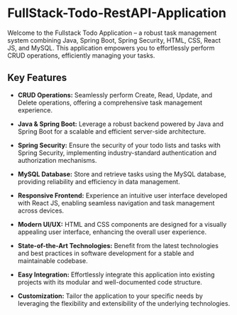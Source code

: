 # FullStack-Todo-RestAPI-Application

Welcome to the Fullstack Todo Application – a robust task management system combining Java, Spring Boot, Spring Security, HTML, CSS, React JS, and MySQL. This application empowers you to effortlessly perform CRUD operations, efficiently managing your tasks.

## Key Features

- **CRUD Operations:** Seamlessly perform Create, Read, Update, and Delete operations, offering a comprehensive task management experience.

- **Java & Spring Boot:** Leverage a robust backend powered by Java and Spring Boot for a scalable and efficient server-side architecture.

- **Spring Security:** Ensure the security of your todo lists and tasks with Spring Security, implementing industry-standard authentication and authorization mechanisms.

- **MySQL Database:** Store and retrieve tasks using the MySQL database, providing reliability and efficiency in data management.

- **Responsive Frontend:** Experience an intuitive user interface developed with React JS, enabling seamless navigation and task management across devices.

- **Modern UI/UX:** HTML and CSS components are designed for a visually appealing user interface, enhancing the overall user experience.

- **State-of-the-Art Technologies:** Benefit from the latest technologies and best practices in software development for a stable and maintainable codebase.

- **Easy Integration:** Effortlessly integrate this application into existing projects with its modular and well-documented code structure.

- **Customization:** Tailor the application to your specific needs by leveraging the flexibility and extensibility of the underlying technologies.

